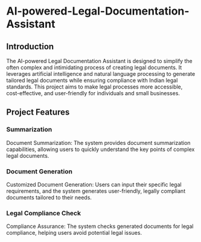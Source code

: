 # AI-powered-Legal-Documentation-Assistant

## Introduction
The AI-powered Legal Documentation Assistant is designed to simplify the often complex and intimidating process of creating legal documents. It leverages artificial intelligence and natural language processing to generate tailored legal documents while ensuring compliance with Indian legal standards. This project aims to make legal processes more accessible, cost-effective, and user-friendly for individuals and small businesses.

## Project Features
### Summarization
Document Summarization: The system provides document summarization capabilities, allowing users to quickly understand the key points of complex legal documents.
### Document Generation
Customized Document Generation: Users can input their specific legal requirements, and the system generates user-friendly, legally compliant documents tailored to their needs.
### Legal Compliance Check
Compliance Assurance: The system checks generated documents for legal compliance, helping users avoid potential legal issues.
